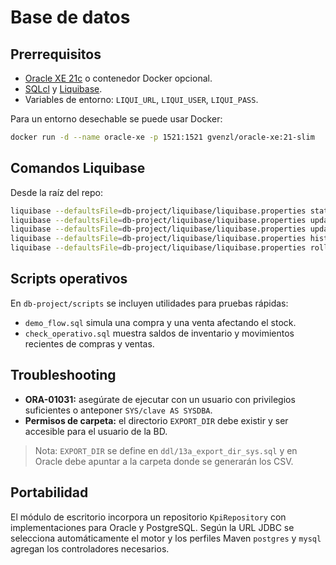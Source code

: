 # Base de datos

## Prerrequisitos
- [Oracle XE 21c](https://www.oracle.com/database/technologies/xe-downloads.html) o contenedor Docker opcional.
- [SQLcl](https://www.oracle.com/database/technologies/appdev/sqlcl.html) y [Liquibase](https://www.liquibase.org/).
 - Variables de entorno: `LIQUI_URL`, `LIQUI_USER`, `LIQUI_PASS`.

Para un entorno desechable se puede usar Docker:
```bash
docker run -d --name oracle-xe -p 1521:1521 gvenzl/oracle-xe:21-slim
```

## Comandos Liquibase
Desde la raíz del repo:
```bash
liquibase --defaultsFile=db-project/liquibase/liquibase.properties status
liquibase --defaultsFile=db-project/liquibase/liquibase.properties update
liquibase --defaultsFile=db-project/liquibase/liquibase.properties updateSQL
liquibase --defaultsFile=db-project/liquibase/liquibase.properties history
liquibase --defaultsFile=db-project/liquibase/liquibase.properties rollbackCount 1
```

## Scripts operativos

En `db-project/scripts` se incluyen utilidades para pruebas rápidas:

- `demo_flow.sql` simula una compra y una venta afectando el stock.
- `check_operativo.sql` muestra saldos de inventario y movimientos recientes de compras y ventas.

## Troubleshooting
- **ORA-01031:** asegúrate de ejecutar con un usuario con privilegios suficientes o anteponer `SYS/clave AS SYSDBA`.
- **Permisos de carpeta:** el directorio `EXPORT_DIR` debe existir y ser accesible para el usuario de la BD.

> Nota: `EXPORT_DIR` se define en `ddl/13a_export_dir_sys.sql` y en Oracle debe apuntar a la carpeta donde se generarán los CSV.

## Portabilidad

El módulo de escritorio incorpora un repositorio `KpiRepository` con implementaciones para Oracle y PostgreSQL. Según la URL JDBC se selecciona automáticamente el motor y los perfiles Maven `postgres` y `mysql` agregan los controladores necesarios.
